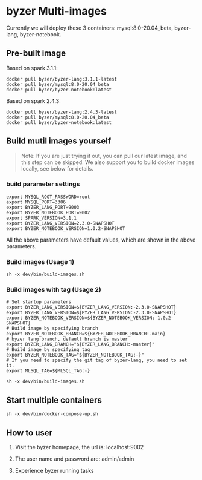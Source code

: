 # byzer Multi-images
Currently we will deploy these 3 containers: mysql:8.0-20.04_beta, byzer-lang, byzer-notebook.

## Pre-built image

Based on spark 3.1.1:
```
docker pull byzer/byzer-lang:3.1.1-latest
docker pull byzer/mysql:8.0-20.04_beta
docker pull byzer/byzer-notebook:latest
```

Based on spark 2.4.3:
```
docker pull byzer/byzer-lang:2.4.3-latest
docker pull byzer/mysql:8.0-20.04_beta
docker pull byzer/byzer-notebook:latest
```

## Build mutil images yourself

>Note: If you are just trying it out, you can pull our latest image, and this step can be skipped. We also support you to build docker images locally, see below for details.

### build parameter settings

```
export MYSQL_ROOT_PASSWORD=root
export MYSQL_PORT=3306
export BYZER_LANG_PORT=9003
export BYZER_NOTEBOOK_PORT=9002
export SPARK_VERSION=3.1.1
export BYZER_LANG_VERSION=2.3.0-SNAPSHOT
export BYZER_NOTEBOOK_VERSION=1.0.2-SNAPSHOT
```

All the above parameters have default values, which are shown in the above parameters.

### Build images (Usage 1)

```
sh -x dev/bin/build-images.sh
```

### Build images with tag (Usage 2)

```
# Set startup parameters
export BYZER_LANG_VERSION=${BYZER_LANG_VERSION:-2.3.0-SNAPSHOT}
export BYZER_LANG_VERSION=${BYZER_LANG_VERSION:-2.3.0-SNAPSHOT}
export BYZER_NOTEBOOK_VERSION=${BYZER_NOTEBOOK_VERSION:-1.0.2-SNAPSHOT}
# Build image by specifying branch
export BYZER_NOTEBOOK_BRANCH=${BYZER_NOTEBOOK_BRANCH:-main}
# byzer lang branch, default branch is master
export BYZER_LANG_BRANCH="${BYZER_LANG_BRANCH:-master}"
# Build image by specifying tag
export BYZER_NOTEBOOK_TAG="${BYZER_NOTEBOOK_TAG:-}"
# If you need to specify the git tag of byzer-lang, you need to set it.
export MLSQL_TAG=${MLSQL_TAG:-}

sh -x dev/bin/build-images.sh
```

## Start multiple containers

```
sh -x dev/bin/docker-compose-up.sh
```

## How to user

1. Visit the byzer homepage, the url is: localhost:9002

2. The user name and password are: admin/admin

3. Experience byzer running tasks